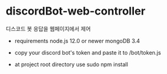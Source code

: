 # discordBot-web-controller
디스코드 봇 응답을 웹페이지에서 제어

* requirements
  node.js 12.0 or newer
  mongoDB 3.4
 
 
* copy your discord bot's token and paste it to /bot/token.js


* at project root directory use
  sudo npm install

